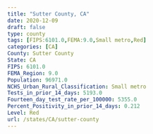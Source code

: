 ```yaml
---
title: "Sutter County, CA"
date: 2020-12-09
draft: false
type: county
tags: [FIPS:6101.0,FEMA:9.0,Small metro,Red]
categories: [CA]
County: Sutter County
State: CA
FIPS: 6101.0
FEMA_Region: 9.0
Population: 96971.0
NCHS_Urban_Rural_Classification: Small metro
Tests_in_prior_14_days: 5193.0
Fourteen_day_test_rate_per_100000: 5355.0
Percent_Positivity_in_prior_14_days: 0.212
Level: Red
url: /states/CA/sutter-county
---
```



